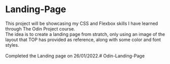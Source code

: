# Landing-Page
This project will be showcasing my CSS and Flexbox skills I have learned through The Odin Project course.\
The idea is to create a landing page from stratch, only using an image of the layout that TOP has provided as reference, along with some color and font styles.\
 \
Completed the Landing page on 26/01/2022.# Odin-Landing-Page
